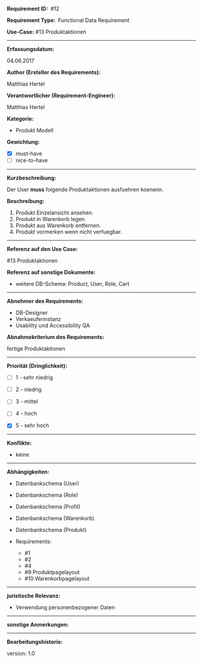 **Requirement ID: ** #12

**Requirement Type: ** Functional Data Requirement

**Use-Case:** #13 Produktaktionen

---
**Erfassungsdatum:**

04.06.2017

**Author (Ersteller des Requirements):**

Matthias Hertel

**Verantwortlicher (Requirement-Engineer):**

Matthias Hertel

**Kategorie:**

- Produkt Modell

**Gewichtung:**

- [x] must-have
- [ ] nice-to-have

---
**Kurzbeschreibung:**

Der User **muss** folgende Produktaktionen ausfuehren koenenn.

**Beschreibung:**

1. Produkt Einzelansicht ansehen.
2. Produkt in Warenkorb legen
3. Produkt aus Warenkorb entfernen.
4. Produkt vormerken wenn nicht verfuegbar.


---
**Referenz auf den Use Case:**

#13 Produktaktionen

**Referenz auf sonstige Dokumente:**


- weitere DB-Schema: Product, User, Role, Cart



---
**Abnehmer des Requirements:**

- DB-Designer
- Verkaeuferinstanz
- Usability und Accessibility QA

**Abnahmekriterium des Requirements:**

fertige Produktaktionen


---
**Priorität (Dringlichkeit):**


 - [ ] 1 - sehr niedrig
 - [ ] 2 - niedrig
 - [ ] 3 - mittel
 - [ ] 4 - hoch
 - [x] 5 - sehr hoch


---
**Konflikte:**
- keine

---
**Abhängigkeiten:**

- Datenbankschema (User)
- Datenbankschema (Role)
- Datenbankschema (Profil)
- Datenbankschema (Warenkorb)
- Datenbankschema (Produkt)

- Requirements:
  - #1
  - #2
  - #4
  - #9 Produktpagelayout
  - #10 Warenkorbpagelayout


---
**juristische Relevanz:**

- Verwendung personenbezogener Daten


---
**sonstige Anmerkungen:**




---
**Bearbeitungshistorie:**

version: 1.0
